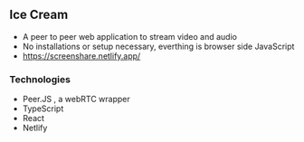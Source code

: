## Ice Cream

- A peer to peer web application to stream video and audio
- No installations or setup necessary, everthing is browser side JavaScript
- https://screenshare.netlify.app/

### Technologies

- Peer.JS , a webRTC wrapper
- TypeScript
- React
- Netlify
